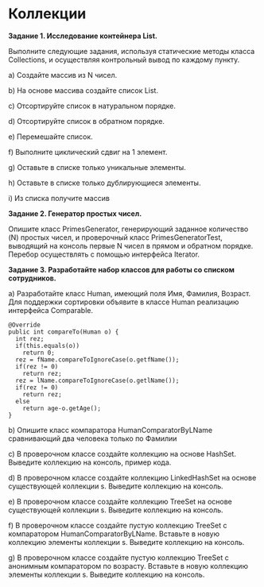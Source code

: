 # Коллекции

**Задание 1. Исследование контейнера List.**

Выполните следующие задания, используя статические методы класса Collections, и осуществляя контрольный вывод по каждому пункту.

a) Создайте массив из N чисел.

b) На основе массива создайте список List.

c) Отсортируйте список в натуральном порядке.

d) Отсортируйте список в обратном порядке.

e) Перемешайте список.

f) Выполните циклический сдвиг на 1 элемент.

g) Оставьте в списке только уникальные элементы.

h) Оставьте в списке только дублирующиеся элементы.

i) Из списка получите массив

**Задание 2. Генератор простых чисел.**

Опишите класс PrimesGenerator, генерирующий заданное количество (N) простых чисел, и проверочный класс PrimesGeneratorTest, выводящий на консоль первые N чисел в прямом и обратном порядке. Перебор осуществлять с помощью интерфейса Iterator.

**Задание 3. Разработайте набор классов для работы со списком сотрудников.**

a) Разработайте класс Human, имеющий поля Имя, Фамилия, Возраст. Для поддержки сортировки объявите в классе Human реализацию интерфейса Comparable.

    @Override
    public int compareTo(Human o) {
      int rez;
      if(this.equals(o))
        return 0;
      rez = fName.compareToIgnoreCase(o.getfName());
      if(rez != 0)
        return rez;
      rez = lName.compareToIgnoreCase(o.getlName());
      if(rez != 0)
        return rez;
      else
        return age-o.getAge();
    }

b) Опишите класс компаратора HumanComparatorByLName сравнивающий два человека только по Фамилии

c) В проверочном классе создайте коллекцию на основе HashSet. Выведите коллекцию на консоль, пример кода.

d) В проверочном классе создайте коллекцию LinkedHashSet на основе существующей коллекции s. Выведите коллекцию на консоль.

e) В проверочном классе создайте коллекцию TreeSet на основе существующей коллекции s. Выведите коллекцию на консоль.

f) В проверочном классе создайте пустую коллекцию TreeSet с компаратором HumanComparatorByLName. Вставьте в новую коллекцию элементы коллекции s. Выведите коллекцию на консоль.

g) В проверочном классе создайте пустую коллекцию TreeSet с анонимным компаратором по возрасту. Вставьте в новую коллекцию элементы коллекции s. Выведите коллекцию на консоль.
